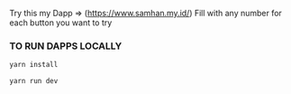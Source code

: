 Try this my Dapp => (https://www.samhan.my.id/)
 Fill with any number for each button you want to try

  
### TO RUN DAPPS LOCALLY

```md
yarn install
```


```md
yarn run dev
```
